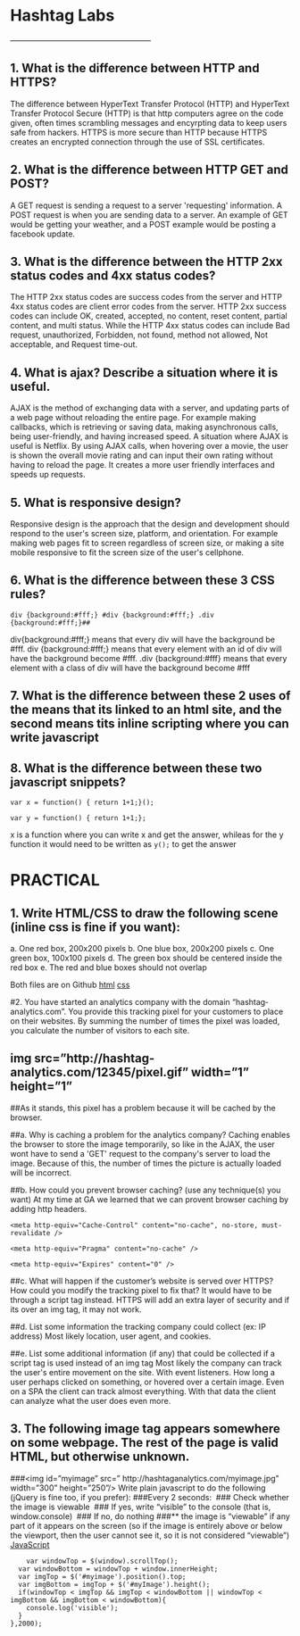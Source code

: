 # Hashtag Labs 
––––––––––––––––––––––––––––––––––––

## 1. What is the difference between HTTP and HTTPS? 
The difference between HyperText Transfer Protocol (HTTP) and HyperText Transfer Protocol Secure (HTTP) is that http computers agree on the code given, often times scrambling messages and encyrpting data to keep users safe from hackers. HTTPS is more secure than HTTP because HTTPS creates an encrypted connection through the use of SSL certificates.


## 2. What is the difference between HTTP GET and POST?
A GET request is sending a request to a server 'requesting' information. A POST request is when you are sending data to a server. An example of GET would be getting your weather, and a POST example would be posting a facebook update. 


## 3. What is the difference between the HTTP 2xx status codes and 4xx status codes?
The HTTP 2xx status codes are success codes from the server and HTTP 4xx status codes are client error codes from the server. HTTP 2xx success codes can include OK, created, accepted, no content, reset content, partial content, and multi status. While the HTTP 4xx status codes can include Bad request, unauthorized, Forbidden, not found, method not allowed, Not acceptable, and Request time-out. 


## 4. What is ajax? Describe a situation where it is useful.
AJAX is the method of exchanging data with a server, and updating parts of a web page without reloading the entire page. For example making callbacks, which is retrieving or saving data, making asynchronous calls, being user-friendly, and having increased speed. A situation where AJAX is useful is Netflix. By using AJAX calls, when hovering over a movie, the user is shown the overall movie rating and can input their own rating without having to reload the page. It creates a more user friendly interfaces and speeds up requests. 


## 5. What is responsive design?
Responsive design is the approach that the design and development should respond to the user's screen size, platform, and orientation. For example making web pages fit to screen regardless of screen size, or making a site mobile responsive to fit the screen size of the user's cellphone. 


## 6. What is the difference between these 3 CSS rules?
`div {background:#fff;} #div {background:#fff;} .div {background:#fff;}##`

div{background:#fff;} means that every div will have the background be #fff. 
div {background:#fff;} means that every element with an id of div will have the background become #fff. 
.div {background:#fff} means that every element with a class of div will have the background become #fff 

## 7. What is the difference between these 2 uses of the <script> tag?
`<script src=”http://example.com/whatever.js”></script> <script>var whatever = true</script>`
The first <script src"http...." > </script> means that its linked to an html site, and the second </script> <script>var whatever = true</script> means tits inline scripting where you can write javascript 


## 8. What is the difference between these two javascript snippets?

`var x = function() { return 1+1;}();`

`var y = function() { return 1+1;};`

x is a function where you can write x and get the answer, whileas for the y function it would need to be written as `y();` to get the answer


# PRACTICAL 

## 1. Write HTML/CSS to draw the following scene (inline css is fine if you want):
a. One red box, 200x200 pixels
b. One blue box, 200x200 pixels
c. One green box, 100x100 pixels
d. The green box should be centered inside the red box
e. The red and blue boxes should not overlap

Both files are on Github
[html](https://github.com/enjoikumar/hashtag_labs/blob/master/index.html)
[css](https://github.com/enjoikumar/hashtag_labs/blob/master/styles.css)



#2. You have started an analytics company with the domain “hashtag­analytics.com”. You provide this tracking pixel for your customers to place on their websites. By summing the number of times the pixel was loaded, you calculate the number of visitors to each site.

## img src=”http://hashtag­analytics.com/12345/pixel.gif” width=”1” height=”1”
##As it stands, this pixel has a problem because it will be cached by the browser.

##a. Why is caching a problem for the analytics company?
Caching enables the browser to store the image temporarily, so like in the AJAX, the user wont have to send a 'GET' request to the company's server to load the image. Because of this, the number of times the picture is actually loaded will be incorrect.

##b. How could you prevent browser caching? (use any technique(s) you want)
At my time at GA we learned that we can provent browser caching by adding http headers. 

`<meta http-equiv="Cache-Control" content="no-cache", no-store, must-revalidate />`

`<meta http-equiv="Pragma" content="no-cache" />`

`<meta http-equiv="Expires" content="0" />`

##c. What will happen if the customer’s website is served over HTTPS? How could you modify the tracking pixel to fix that?
It would have to be through a script tag instead. HTTPS will add an extra layer of security and if its over an img tag, it may not work.

##d. List some information the tracking company could collect (ex: IP address)
Most likely location, user agent, and cookies. 

##e. List some additional information (if any) that could be collected if a script tag is used instead of an img tag
Most likely the company can track the user's entire movement on the site. With event listeners. How long a user perhaps clicked on something, or hovered over a certain image. Even on a SPA the client can track almost everything. With that data the client can analyze what the user does even more. 


## 3. The following image tag appears somewhere on some webpage. The rest of the page is valid HTML, but otherwise unknown.
###<img id=”myimage” src=” http://hashtag­analytics.com/myimage.jpg”  width=”300” height=”250”/> Write plain javascript to do the following (jQuery is fine too, if you prefer):
###Every 2 seconds:
­ ### Check whether the image is viewable
­ ### If yes, write “visible” to the console (that is, window.console)
­ ### If no, do nothing
###** the image is “viewable” if any part of it appears on the screen (so if the image is entirely above or below the viewport, then the user cannot see it, so it is not considered “viewable”)
[JavaScript](https://github.com/enjoikumar/hashtag_labs/blob/master/app.js)

```window.setInterval(function(){
    var windowTop = $(window).scrollTop();
  var windowBottom = windowTop + window.innerHeight;
  var imgTop = $('#myimage').position().top;
  var imgBottom = imgTop + $('#myImage').height(); 
  if(windowTop < imgTop && imgTop < windowBottom || windowTop < imgBottom && imgBottom < windowBottom){
    console.log('visible');
  }
},2000);





